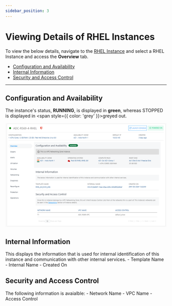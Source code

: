 ```yaml
---
sidebar_position: 3
---
```

# Viewing Details of RHEL Instances

To view the below details, navigate to the [RHEL Instance](AboutRHELInstances.md) and select a RHEL Instance and access the **Overview** tab.
- [Configuration and Availability](#configuration-and-availability)
- [Internal Information](#internal-information)
- [Security and Access Control](#security-and-access-control)
---
## Configuration and Availability
The instance's status, **RUNNING**, is displayed in <span class="green">**green**</span>, whereas STOPPED is displayed in <span style={{ color: 'grey' }}>greyed </span>out.

![Viewing Details of RHEL Instances](img/RHEL5.png)

## Internal Information
This displays the information that is used for internal identification of this instance and communication with other internal services.
    - Template Name
    -  Internal Name
    -  Created On
## Security and Access Control
The following information is avaialble:
	- Network Name
	- VPC Name
	- Access Control




